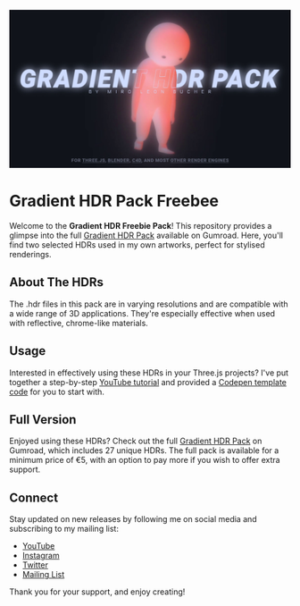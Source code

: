 ![Gradient HDR Header](./Gradient_HDR_Header.jpg)

# Gradient HDR Pack Freebee

Welcome to the **Gradient HDR Freebie Pack**! This repository provides a glimpse into the full [Gradient HDR Pack](https://miroelon.gumroad.com/l/gradient_hdr_pack) available on Gumroad. Here, you'll find two selected HDRs used in my own artworks, perfect for stylised renderings.

## About The HDRs

The .hdr files in this pack are in varying resolutions and are compatible with a wide range of 3D applications. They're especially effective when used with reflective, chrome-like materials.

## Usage

Interested in effectively using these HDRs in your Three.js projects? I've put together a step-by-step [YouTube tutorial](https://youtu.be/Muq-VpaPzoE) and provided a [Codepen template code](https://codepen.io/miroleon/pen/dyQdzKq) for you to start with.

## Full Version

Enjoyed using these HDRs? Check out the full [Gradient HDR Pack](https://miroelon.gumroad.com/l/gradient_hdr_pack) on Gumroad, which includes 27 unique HDRs. The full pack is available for a minimum price of €5, with an option to pay more if you wish to offer extra support.

## Connect

Stay updated on new releases by following me on social media and subscribing to my mailing list:

- [YouTube](https://youtube.com/@miroxleon)
- [Instagram](https://www.instagram.com/miroxleon/)
- [Twitter](https://twitter.com/miroxleon)
- [Mailing List](https://miroleon.de/newsletter)


Thank you for your support, and enjoy creating!
